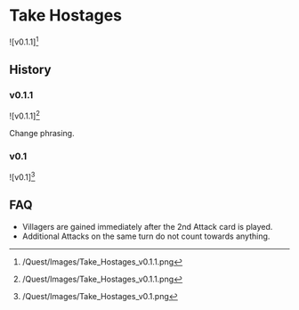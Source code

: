 # Take Hostages

![v0.1.1][^2]

## History

### v0.1.1

![v0.1.1][^2]

Change phrasing.

### v0.1

![v0.1][^1]


## FAQ

- Villagers are gained immediately after the 2nd Attack card is played.
- Additional Attacks on the same turn do not count towards anything.

[^1]: /Quest/Images/Take_Hostages_v0.1.png
[^2]: /Quest/Images/Take_Hostages_v0.1.1.png